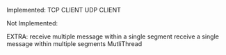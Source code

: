 Implemented:
TCP CLIENT
UDP CLIENT

Not Implemented:

EXTRA:
receive multiple message within a single segment
receive a single message within multiple segments
MutliThread